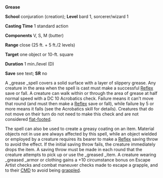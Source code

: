  **Grease**

**School** conjuration (creation); **Level** bard 1, sorcerer/wizard 1

**Casting Time** 1 standard action

**Components** V, S, M (butter)

**Range** close (25 ft. + 5 ft./2 levels)

**Target** one object or 10-ft. square

**Duration** 1 min./level (D)

**Save** see text; **SR** no

A _grease _spell covers a solid surface with a layer of slippery grease. Any creature in the area when the spell is cast must make a successful [Reflex](../combat.html#_reflex) save or fall. A creature can walk within or through the area of grease at half normal speed with a DC 10 Acrobatics check. Failure means it can't move that round (and must then make a [Reflex](../combat.html#_reflex) save or fall), while failure by 5 or more means it falls (see the Acrobatics skill for details). Creatures that do not move on their turn do not need to make this check and are not considered [flat-footed](../glossary.html#_flat-footed).

The spell can also be used to create a greasy coating on an item. Material objects not in use are always affected by this spell, while an object wielded or employed by a creature requires its bearer to make a [Reflex](../combat.html#_reflex) saving throw to avoid the effect. If the initial saving throw fails, the creature immediately drops the item. A saving throw must be made in each round that the creature attempts to pick up or use the _greased _item. A creature wearing _greased _armor or clothing gains a +10 circumstance bonus on Escape Artist checks and combat maneuver checks made to escape a grapple, and to their [CMD](../combat.html#_combat-maneuver-defense) to avoid being [grappled](../glossary.html#_grappled).

